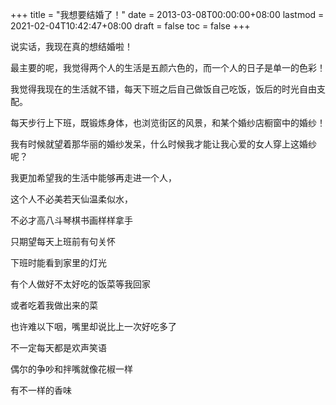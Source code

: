 +++
title = "我想要结婚了！"
date = 2013-03-08T00:00:00+08:00
lastmod = 2021-02-04T10:42:47+08:00
draft = false
toc = false
+++

说实话，我现在真的想结婚啦！

<!--more-->

最主要的呢，我觉得两个人的生活是五颜六色的，而一个人的日子是单一的色彩！

我觉得我现在的生活就不错，每天下班之后自己做饭自己吃饭，饭后的时光自由支配。

每天步行上下班，既锻炼身体，也浏览街区的风景，和某个婚纱店橱窗中的婚纱！

我有时候就望着那华丽的婚纱发呆，什么时候我才能让我心爱的女人穿上这婚纱呢？

我更加希望我的生活中能够再走进一个人，

这个人不必美若天仙温柔似水，

不必才高八斗琴棋书画样样拿手

只期望每天上班前有句关怀

下班时能看到家里的灯光

有个人做好不太好吃的饭菜等我回家

或者吃着我做出来的菜

也许难以下咽，嘴里却说比上一次好吃多了

不一定每天都是欢声笑语

偶尔的争吵和拌嘴就像花椒一样

有不一样的香味
